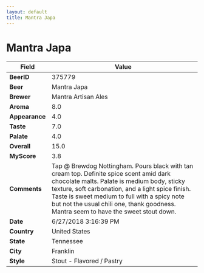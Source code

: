```yaml
---
layout: default
title: Mantra Japa
---
```


# Mantra Japa

| Field         | Value     |
|---------------|-----------|
| **BeerID** | 375779 |
| **Beer** | Mantra Japa |
| **Brewer** | Mantra Artisan Ales |
| **Aroma** | 8.0 |
| **Appearance** | 4.0 |
| **Taste** | 7.0 |
| **Palate** | 4.0 |
| **Overall** | 15.0 |
| **MyScore** | 3.8 |
| **Comments** | Tap @ Brewdog Nottingham. Pours black with tan cream top. Definite spice scent amid dark chocolate malts. Palate is medium body, sticky texture, soft carbonation, and a light spice finish. Taste is sweet medium to full with a spicy note but not the usual chili one, thank goodness. Mantra seem to have the sweet stout down. |
| **Date** | 6/27/2018 3:16:39 PM |
| **Country** | United States |
| **State** | Tennessee |
| **City** | Franklin |
| **Style** | Stout - Flavored / Pastry |
